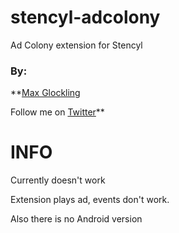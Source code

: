 # stencyl-adcolony
Ad Colony extension for Stencyl

### By:

**[Max Glockling](http://www.maxglockling.com)

Follow me on [Twitter](https://twitter.com/glockling)**


INFO
==========

Currently doesn't work

Extension plays ad, events don't work.

Also there is no Android version
